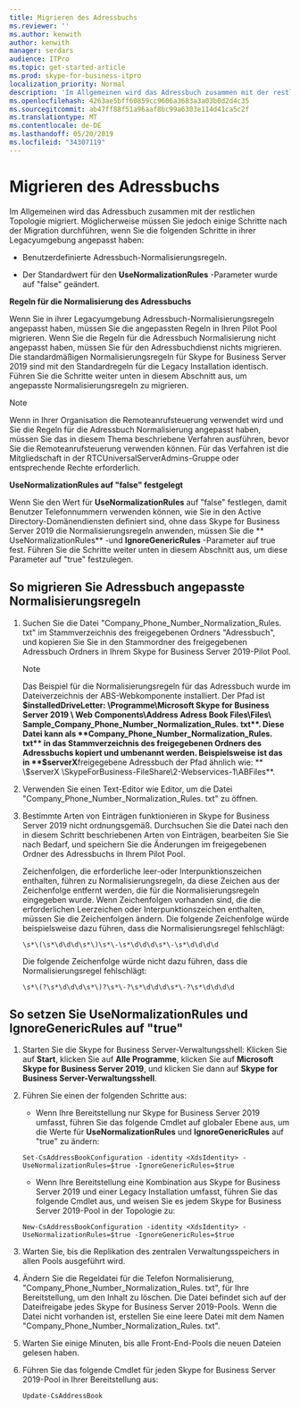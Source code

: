 ```yaml
---
title: Migrieren des Adressbuchs
ms.reviewer: ''
ms.author: kenwith
author: kenwith
manager: serdars
audience: ITPro
ms.topic: get-started-article
ms.prod: skype-for-business-itpro
localization_priority: Normal
description: 'Im Allgemeinen wird das Adressbuch zusammen mit der restlichen Topologie migriert. Möglicherweise müssen Sie jedoch einige Schritte nach der Migration durchführen, wenn Sie die folgenden Schritte in ihrer Legacyumgebung angepasst haben:'
ms.openlocfilehash: 4263ae5bff60859cc9606a3683a3a03b0d2d4c35
ms.sourcegitcommit: ab47ff88f51a96aaf8bc99a6303e114d41ca5c2f
ms.translationtype: MT
ms.contentlocale: de-DE
ms.lasthandoff: 05/20/2019
ms.locfileid: "34307119"
---
```

# <a name="migrate-address-book"></a>Migrieren des Adressbuchs

Im Allgemeinen wird das Adressbuch zusammen mit der restlichen Topologie migriert. Möglicherweise müssen Sie jedoch einige Schritte nach der Migration durchführen, wenn Sie die folgenden Schritte in ihrer Legacyumgebung angepasst haben: 

- Benutzerdefinierte Adressbuch-Normalisierungsregeln.

- Der Standardwert für den **UseNormalizationRules** -Parameter wurde auf "false" geändert. 


 **Regeln für die Normalisierung des Adressbuchs**

Wenn Sie in ihrer Legacyumgebung Adressbuch-Normalisierungsregeln angepasst haben, müssen Sie die angepassten Regeln in Ihren Pilot Pool migrieren. Wenn Sie die Regeln für die Adressbuch Normalisierung nicht angepasst haben, müssen Sie für den Adressbuchdienst nichts migrieren. Die standardmäßigen Normalisierungsregeln für Skype for Business Server 2019 sind mit den Standardregeln für die Legacy Installation identisch. Führen Sie die Schritte weiter unten in diesem Abschnitt aus, um angepasste Normalisierungsregeln zu migrieren.

> [!NOTE]
> Wenn in Ihrer Organisation die Remoteanrufsteuerung verwendet wird und Sie die Regeln für die Adressbuch Normalisierung angepasst haben, müssen Sie das in diesem Thema beschriebene Verfahren ausführen, bevor Sie die Remoteanrufsteuerung verwenden können. Für das Verfahren ist die Mitgliedschaft in der RTCUniversalServerAdmins-Gruppe oder entsprechende Rechte erforderlich. 

 **UseNormalizationRules auf "false" festgelegt**

Wenn Sie den Wert für **UseNormalizationRules** auf "false" festlegen, damit Benutzer Telefonnummern verwenden können, wie Sie in den Active Directory-Domänendiensten definiert sind, ohne dass Skype for Business Server 2019 die Normalisierungsregeln anwenden, müssen Sie die ** UseNormalizationRules** -und **IgnoreGenericRules** -Parameter auf true fest. Führen Sie die Schritte weiter unten in diesem Abschnitt aus, um diese Parameter auf "true" festzulegen. 

## <a name="to-migrate-address-book-customized-normalization-rules"></a>So migrieren Sie Adressbuch angepasste Normalisierungsregeln

1. Suchen Sie die Datei "Company_Phone_Number_Normalization_Rules. txt" im Stammverzeichnis des freigegebenen Ordners "Adressbuch", und kopieren Sie Sie in den Stammordner des freigegebenen Adressbuch Ordners in Ihrem Skype for Business Server 2019-Pilot Pool.

    > [!NOTE]
    > Das Beispiel für die Normalisierungsregeln für das Adressbuch wurde im Dateiverzeichnis der ABS-Webkomponente installiert. Der Pfad ist **$installedDriveLetter: \Programme\Microsoft Skype for Business Server 2019 \ Web Components\Address Adress Book Files\Files\ Sample_Company_Phone_Number_Normalization_Rules. txt**. Diese Datei kann als **Company_Phone_Number_Normalization_Rules. txt** in das Stammverzeichnis des freigegebenen Ordners des Adressbuchs kopiert und umbenannt werden. Beispielsweise ist das in **$serverX**freigegebene Adressbuch der Pfad ähnlich wie: ** \\$serverX \SkypeForBusiness-FileShare\2-Webservices-1\ABFiles**. 

2. Verwenden Sie einen Text-Editor wie Editor, um die Datei "Company_Phone_Number_Normalization_Rules. txt" zu öffnen.

3. Bestimmte Arten von Einträgen funktionieren in Skype for Business Server 2019 nicht ordnungsgemäß. Durchsuchen Sie die Datei nach den in diesem Schritt beschriebenen Arten von Einträgen, bearbeiten Sie Sie nach Bedarf, und speichern Sie die Änderungen im freigegebenen Ordner des Adressbuchs in Ihrem Pilot Pool.

    Zeichenfolgen, die erforderliche leer-oder Interpunktionszeichen enthalten, führen zu Normalisierungsregeln, da diese Zeichen aus der Zeichenfolge entfernt werden, die für die Normalisierungsregeln eingegeben wurde. Wenn Zeichenfolgen vorhanden sind, die die erforderlichen Leerzeichen oder Interpunktionszeichen enthalten, müssen Sie die Zeichenfolgen ändern. Die folgende Zeichenfolge würde beispielsweise dazu führen, dass die Normalisierungsregel fehlschlägt:

   ```
   \s*\(\s*\d\d\d\s*\)\s*\-\s*\d\d\d\s*\-\s*\d\d\d\d
   ```

    Die folgende Zeichenfolge würde nicht dazu führen, dass die Normalisierungsregel fehlschlägt:

   ```
   \s*\(?\s*\d\d\d\s*\)?\s*\-?\s*\d\d\d\s*\-?\s*\d\d\d\d
   ```

## <a name="to-set-usenormalizationrules-and-ignoregenericrules-to-true"></a>So setzen Sie UseNormalizationRules und IgnoreGenericRules auf "true"

1. Starten Sie die Skype for Business Server-Verwaltungsshell: Klicken Sie auf **Start**, klicken Sie auf **Alle Programme**, klicken Sie auf **Microsoft Skype for Business Server 2019**, und klicken Sie dann auf **Skype for Business Server-Verwaltungsshell**.

2. Führen Sie einen der folgenden Schritte aus:

   - Wenn Ihre Bereitstellung nur Skype for Business Server 2019 umfasst, führen Sie das folgende Cmdlet auf globaler Ebene aus, um die Werte für **UseNormalizationRules** und **IgnoreGenericRules** auf "true" zu ändern: 

   ```
   Set-CsAddressBookConfiguration -identity <XdsIdentity> -UseNormalizationRules=$true -IgnoreGenericRules=$true
   ```

   - Wenn Ihre Bereitstellung eine Kombination aus Skype for Business Server 2019 und einer Legacy Installation umfasst, führen Sie das folgende Cmdlet aus, und weisen Sie es jedem Skype for Business Server 2019-Pool in der Topologie zu:

   ```
   New-CsAddressBookConfiguration -identity <XdsIdentity> -UseNormalizationRules=$true -IgnoreGenericRules=$true
   ```

3. Warten Sie, bis die Replikation des zentralen Verwaltungsspeichers in allen Pools ausgeführt wird.

4. Ändern Sie die Regeldatei für die Telefon Normalisierung, "Company_Phone_Number_Normalization_Rules. txt", für Ihre Bereitstellung, um den Inhalt zu löschen. Die Datei befindet sich auf der Dateifreigabe jedes Skype for Business Server 2019-Pools. Wenn die Datei nicht vorhanden ist, erstellen Sie eine leere Datei mit dem Namen "Company_Phone_Number_Normalization_Rules. txt".

5. Warten Sie einige Minuten, bis alle Front-End-Pools die neuen Dateien gelesen haben.

6. Führen Sie das folgende Cmdlet für jeden Skype for Business Server 2019-Pool in Ihrer Bereitstellung aus:

   ```
   Update-CsAddressBook
   ```


